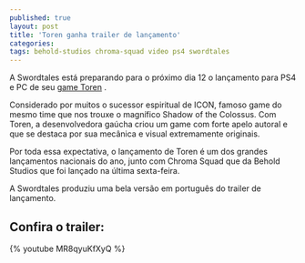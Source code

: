 ```yaml
---
published: true
layout: post
title: 'Toren ganha trailer de lançamento'
categories: 
tags: behold-studios chroma-squad video ps4 swordtales
---
```

A Swordtales está preparando para o próximo dia 12 o lançamento para PS4 e PC de seu <a href="http://toren-game.com/?lang=pt" target="_blank">game Toren</a>
 .

Considerado por muitos o sucessor espiritual de ICON, famoso game do mesmo time que nos trouxe o magnífico Shadow of the Colossus. Com Toren, a desenvolvedora gaúcha criou um game com forte apelo autoral e que se destaca por sua mecânica e visual extremamente originais.

Por toda essa expectativa, o lançamento de Toren é um dos grandes lançamentos nacionais do ano, junto com Chroma Squad que da Behold Studios que foi lançado na última sexta-feira.

A Swordtales produziu uma bela versão em português do trailer de lançamento.

## Confira o trailer:
{% youtube MR8qyuKfXyQ %}